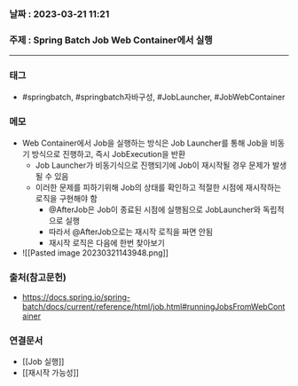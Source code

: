 ### 날짜 : 2023-03-21 11:21
### 주제 : Spring Batch Job Web Container에서 실행
---
### 태그
* #springbatch, #springbatch자바구성, #JobLauncher, #JobWebContainer

### 메모
* Web Container에서 Job을 실행하는 방식은 Job Launcher를 통해 Job을 비동기 방식으로 진행하고, 즉시 JobExecution을 반환
	* Job Launcher가 비동기식으로 진행되기에 Job이 재시작될 경우 문제가 발생될 수 있음
	* 이러한 문제를 피하기위해 Job의 상태를 확인하고 적절한 시점에 재시작하는 로직을 구현해야 함
		* @AfterJob은 Job이 종료된 시점에 실행됨으로 JobLauncher와 독립적으로 실행
		* 따라서 @AfterJob으로는 재시작 로직을 짜면 안됨
		* 재시작 로직은 다음에 한번 찾아보기
* ![[Pasted image 20230321143948.png]]

### 출처(참고문헌)
-  https://docs.spring.io/spring-batch/docs/current/reference/html/job.html#runningJobsFromWebContainer

### 연결문서
- [[Job 실행]]
- [[재시작 가능성]]